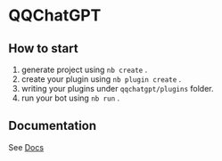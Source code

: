 # QQChatGPT

## How to start

1. generate project using `nb create` .
2. create your plugin using `nb plugin create` .
3. writing your plugins under `qqchatgpt/plugins` folder.
4. run your bot using `nb run` .

## Documentation

See [Docs](https://v2.nonebot.dev/)
